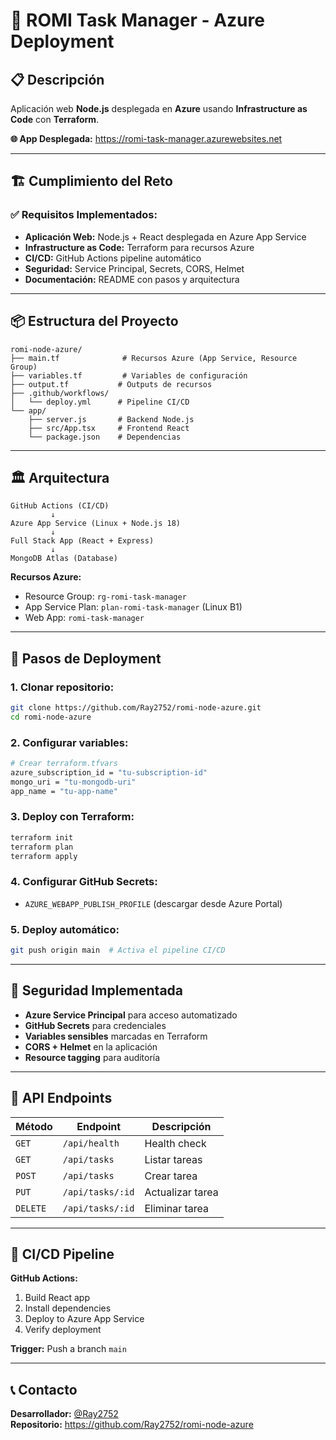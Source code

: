# 🚀 ROMI Task Manager - Azure Deployment

## 📋 Descripción

Aplicación web **Node.js** desplegada en **Azure** usando **Infrastructure as Code** con **Terraform**.

**🌐 App Desplegada:** https://romi-task-manager.azurewebsites.net

---

## 🏗️ **Cumplimiento del Reto**

### ✅ **Requisitos Implementados:**
- **Aplicación Web:** Node.js + React desplegada en Azure App Service
- **Infrastructure as Code:** Terraform para recursos Azure
- **CI/CD:** GitHub Actions pipeline automático
- **Seguridad:** Service Principal, Secrets, CORS, Helmet
- **Documentación:** README con pasos y arquitectura

---

## 📦 **Estructura del Proyecto**

```
romi-node-azure/
├── main.tf              # Recursos Azure (App Service, Resource Group)
├── variables.tf         # Variables de configuración
├── output.tf           # Outputs de recursos
├── .github/workflows/
│   └── deploy.yml      # Pipeline CI/CD
└── app/
    ├── server.js       # Backend Node.js
    ├── src/App.tsx     # Frontend React
    └── package.json    # Dependencias
```

---

## 🏛️ **Arquitectura**

```
GitHub Actions (CI/CD)
         ↓
Azure App Service (Linux + Node.js 18)
         ↓
Full Stack App (React + Express)
         ↓
MongoDB Atlas (Database)
```

**Recursos Azure:**
- Resource Group: `rg-romi-task-manager`
- App Service Plan: `plan-romi-task-manager` (Linux B1)
- Web App: `romi-task-manager`

---

## 🚀 **Pasos de Deployment**

### **1. Clonar repositorio:**
```bash
git clone https://github.com/Ray2752/romi-node-azure.git
cd romi-node-azure
```

### **2. Configurar variables:**
```bash
# Crear terraform.tfvars
azure_subscription_id = "tu-subscription-id"
mongo_uri = "tu-mongodb-uri"
app_name = "tu-app-name"
```

### **3. Deploy con Terraform:**
```bash
terraform init
terraform plan
terraform apply
```

### **4. Configurar GitHub Secrets:**
- `AZURE_WEBAPP_PUBLISH_PROFILE` (descargar desde Azure Portal)

### **5. Deploy automático:**
```bash
git push origin main  # Activa el pipeline CI/CD
```

---

## 🔐 **Seguridad Implementada**

- **Azure Service Principal** para acceso automatizado
- **GitHub Secrets** para credenciales
- **Variables sensibles** marcadas en Terraform
- **CORS + Helmet** en la aplicación
- **Resource tagging** para auditoría

---

## 📡 **API Endpoints**

| Método | Endpoint | Descripción |
|--------|----------|-------------|
| `GET` | `/api/health` | Health check |
| `GET` | `/api/tasks` | Listar tareas |
| `POST` | `/api/tasks` | Crear tarea |
| `PUT` | `/api/tasks/:id` | Actualizar tarea |
| `DELETE` | `/api/tasks/:id` | Eliminar tarea |

---

## 🔄 **CI/CD Pipeline**

**GitHub Actions:**
1. Build React app
2. Install dependencies
3. Deploy to Azure App Service
4. Verify deployment

**Trigger:** Push a branch `main`

---

## 📞 **Contacto**

**Desarrollador:** [@Ray2752](https://github.com/Ray2752)  
**Repositorio:** https://github.com/Ray2752/romi-node-azure
